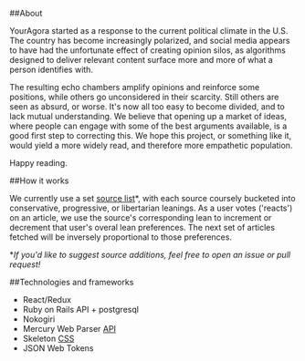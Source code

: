 ##About

YourAgora started as a response to the current political climate in the U.S. The country has become increasingly polarized, and social media appears to have had the unfortunate effect of creating opinion silos, as algorithms designed to deliver relevant content surface more and more of what a person identifies with.

The resulting echo chambers amplify opinions and reinforce some positions, while others go unconsidered in their scarcity. Still others are seen as absurd, or worse. It's now all too easy to become divided, and to lack mutual understanding. We believe that opening up a market of ideas, where people can engage with some of the best arguments available, is a good first step to correcting this. We hope this project, or something like it, would yield a more widely read, and therefore more empathetic population.

Happy reading.

##How it works

We currently use a set [source list](https://github.com/wcpines/youragora/blob/master/your-agora-api/db/seeds.rb)*, with each source coursely bucketed into conservative, progressive, or libertarian leanings.  As a user votes ('reacts') on an article, we use the source's corresponding lean to increment or decrement that user's overal lean preferences. The next set of articles fetched will be inversely proportional to those preferences.  

**If you'd like to suggest source additions, feel free to open an issue or pull request!*

##Technologies and frameworks

- React/Redux
- Ruby on Rails API + postgresql
- Nokogiri
- Mercury Web Parser [API](https://github.com/wcpines/youragora/blob/master/your-agora-api/db/seeds.rb)
- Skeleton [CSS](http://getskeleton.com/)
- JSON Web Tokens

